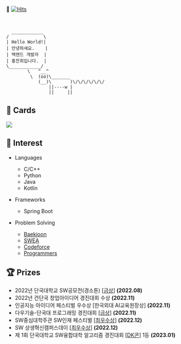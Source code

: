  👋 [![Hits](https://hits.seeyoufarm.com/api/count/incr/badge.svg?url=https%3A%2F%2Fgithub.com%2Fghdcksgml1&count_bg=%233D73C8&title_bg=%23555555&icon=&icon_color=%23E7E7E7&title=hits&edge_flat=false)](https://hits.seeyoufarm.com)

<br/>

```
  ____________
/             \
| Hello World!|
| 안녕하세요.    |
| 백엔드 개발자  |
| 홍찬희입니다.  |
\____________/
        \   ^__^
         \  (oo)\_______
            (__)\       )\/\/\/\/\/\/
                ||----w |
                ||     ||
```




## 🔭 Cards  

<!-- [![Solved.ac프로필](http://mazassumnida.wtf/api/v2/generate_badge?boj=ghdcks33)](https://solved.ac/ghdcks33) -->

[<img src="http://mazandi.herokuapp.com/api?handle=ghdcks33"/>](https://solved.ac/ghdcks33)

<!-- [![CodeForces Profile](https://cf.leed.at?id=32185010)](https://codeforces.com/profile/32185010) -->

<!-- <img src="https://github-stats-alpha.vercel.app/api?username=ghdcksgml1"/> -->

<!-- [![Solved.ac 프로필](https://github-readme-solvedac.hyp3rflow.vercel.app/api/?handle=ghdcks33)](https://solved.ac/profile/ghdcks33) -->


## 🔭 Interest

- Languages
  - C/C++
  - Python
  - Java
  - Kotlin
 
 - Frameworks
   - Spring Boot
   
 - Problem Solving
   - [Baekjoon](https://www.acmicpc.net/user/ghdcks33)
   - [SWEA](https://swexpertacademy.com/main/userpage/userInformation.do)
   - [Codeforce](https://codeforces.com/profile/32185010)
   - [Programmers](https://career.programmers.co.kr/job_profiles/public_setting)

## 🏆 Prizes

-  2022년 단국대학교 SW공모전(경소톤) [[금상](https://swcu.dankook.ac.kr/web/swcup/-13?p_p_id=Bbs_WAR_bbsportlet&p_p_lifecycle=0&p_p_state=normal&p_p_mode=view&p_p_col_id=column-2&p_p_col_count=1&_Bbs_WAR_bbsportlet_curPage=2&_Bbs_WAR_bbsportlet_action=view_message&_Bbs_WAR_bbsportlet_messageId=761238)] **(2022.08)**
-  2022년 건단국 창업아이디어 경진대회 수상 **(2022.11)**
-  인공지능 아이디어 페스티벌 우수상 [한국외대 AI교육원장상] **(2022.11)**
-  다우기술-단국대 프로그래밍 경진대회 [[금상](https://swcu.dankook.ac.kr/web/swcup/-13?p_p_id=Bbs_WAR_bbsportlet&p_p_lifecycle=0&p_p_state=normal&p_p_mode=view&p_p_col_id=column-2&p_p_col_count=1&_Bbs_WAR_bbsportlet_orderBy=createDate&_Bbs_WAR_bbsportlet_curPage=1&_Bbs_WAR_bbsportlet_action=view_message&_Bbs_WAR_bbsportlet_messageId=765154)] **(2022.11)**
-  SW중심대학주관 SW인재 페스티벌 [[최우수상](https://swcu.dankook.ac.kr/web/swcup/-13?p_p_id=Bbs_WAR_bbsportlet&p_p_lifecycle=0&p_p_state=normal&p_p_mode=view&p_p_col_id=column-2&p_p_col_count=1&_Bbs_WAR_bbsportlet_orderBy=createDate&_Bbs_WAR_bbsportlet_curPage=1&_Bbs_WAR_bbsportlet_action=view_message&_Bbs_WAR_bbsportlet_messageId=765636)] **(2022.12)**
-  SW 상생혁신캠퍼스데이 [[최우수상](https://swcu.dankook.ac.kr/web/swcup/-13?p_p_id=Bbs_WAR_bbsportlet&p_p_lifecycle=0&p_p_state=normal&p_p_mode=view&p_p_col_id=column-2&p_p_col_count=1&_Bbs_WAR_bbsportlet_curPage=1&_Bbs_WAR_bbsportlet_action=view_message&_Bbs_WAR_bbsportlet_messageId=766186)] **(2022.12)**
-  제 1회 단국대학교 SW융합대학 알고리즘 경진대회 [[DK콘](https://cogo.co.kr/contest/61/ranking)] 1등 **(2023.01)**

<!--
**ghdcksgml1/ghdcksgml1** is a ✨ _special_ ✨ repository because its `README.md` (this file) appears on your GitHub profile.

Here are some ideas to get you started:

- 🔭 I’m currently working on ...
- 🌱 I’m currently learning ...
- 👯 I’m looking to collaborate on ...
- 🤔 I’m looking for help with ...
- 💬 Ask me about ...
- 📫 How to reach me: ...
- 😄 Pronouns: ...
- ⚡ Fun fact: ...
-->
